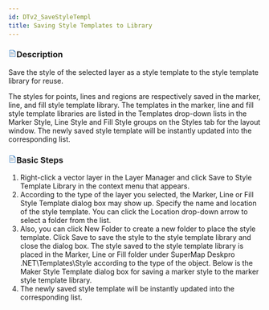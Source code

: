 ```yaml
---
id: DTv2_SaveStyleTempl
title: Saving Style Templates to Library
---  
```



### ![](../../img/read.gif)Description

Save the style of the selected layer as a style template to the style template library for reuse.

The styles for points, lines and regions are respectively saved in the marker, line, and fill style template library. The templates in the marker, line and fill style template libraries are listed in the Templates drop-down lists in the Marker Style, Line Style and Fill Style groups on the Styles tab for the layout window. The newly saved style template will be instantly updated into the corresponding list.

### ![](../../img/read.gif)Basic Steps

  1. Right-click a vector layer in the Layer Manager and click Save to Style Template Library in the context menu that appears.
  2. According to the type of the layer you selected, the Marker, Line or Fill Style Template dialog box may show up. Specify the name and location of the style template. You can click the Location drop-down arrow to select a folder from the list.
  3. Also, you can click New Folder to create a new folder to place the style template. Click Save to save the style to the style template library and close the dialog box. The style saved to the style template library is placed in the Marker, Line or Fill folder under SuperMap Deskpro .NET\Templates\Style according to the type of the object. Below is the Maker Style Template dialog box for saving a marker style to the marker style template library.
  4. The newly saved style template will be instantly updated into the corresponding list.